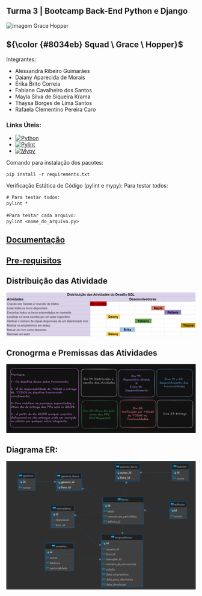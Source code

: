 
 ## Turma 3 | Bootcamp Back-End Python e Django
  <img src="https://www.timeforkids.com/wp-content/uploads/2020/08/Grace_003.jpg?w=926" alt="imagem Grace Hopper" width="200px"/>
  
## ${\color {#8034eb} Squad \ Grace \ Hopper}$  

Integrantes:
- Alessandra Ribeiro Guimarães
- Daiany Aparecida de Morais
- Érika Brito Correia
- Fabiane Cavalheiro dos Santos
- Mayla Silva de Siqueira Krama
- Thaysa Borges de Lima Santos
- Rafaela Clementino Pereira Caro
### Links Úteis:
+ [![Python](https://img.shields.io/badge/Python-blue)](https://www.python.org/downloads/)
+ [![Pylint](https://img.shields.io/badge/Pylint-yellowgreen)](https://pypi.org/project/pylint/)
+ [![Mypy](https://img.shields.io/badge/Mypy-darkblue)](https://mypy.readthedocs.io/en/stable/)

Comando para instalação dos pacotes:
```
pip install -r requirements.txt 

```
Verificação Estática de Código (pylint e mypy):
Para testar todos:

```
# Para testar todos:
pylint *

#Para testar cada arquivo:
pylint <nome_do_arquivo.py> 

```
## [Documentação](https://github.com/AleDevir/Biblioteca_sql_bootcamp_python/blob/Desafio_SQL_Squad_Grace_Hopper/docs/documentacao.md)
## [Pre-requisitos](https://github.com/AleDevir/Bootcamp-Back-End-Python-Exercicio-POO/blob/desafio_poo_Squad_Grace_Hopper/pre-requisitos.md)

## Distribuição das Atividade
![Atividades](https://github.com/AleDevir/Biblioteca_sql_bootcamp_python/blob/Desafio_SQL_Squad_Grace_Hopper/docs/img/Distribui%C3%A7%C3%A3o%20das%20atividades.png)
## Cronogrma e Premissas das Atividades
![Cronograma](https://github.com/AleDevir/Biblioteca_sql_bootcamp_python/blob/Desafio_SQL_Squad_Grace_Hopper/docs/img/Cronograma-Premissas.png)

## Diagrama ER:
![ER](https://github.com/AleDevir/Biblioteca_sql_bootcamp_python/blob/Desafio_SQL_Squad_Grace_Hopper/docs/img/Diagrama%20ER.png)
